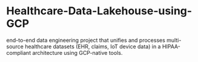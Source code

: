 # Healthcare-Data-Lakehouse-using-GCP
end-to-end data engineering project that unifies and processes multi-source healthcare datasets (EHR, claims, IoT device data) in a HIPAA-compliant architecture using GCP-native tools.
